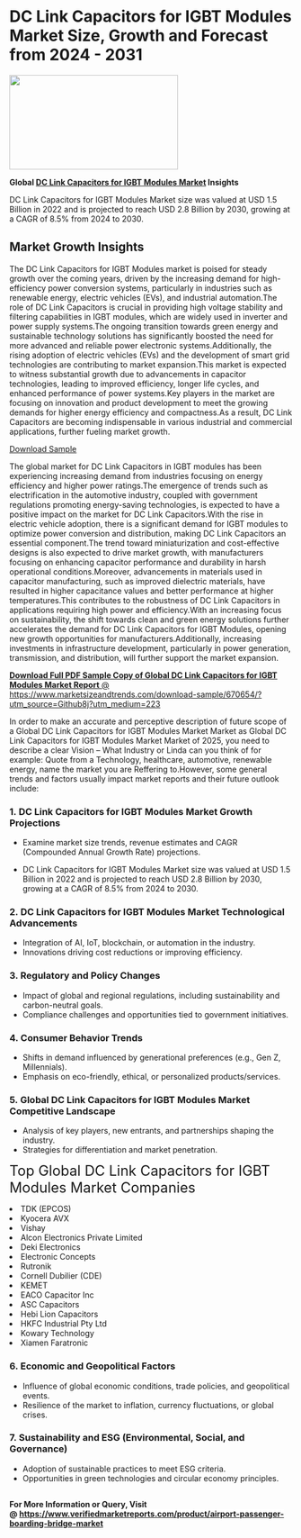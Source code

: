 <H1>DC Link Capacitors for IGBT Modules Market Size, Growth and Forecast from 2024 - 2031</H1><img class="aligncenter size-medium wp-image-584254" src="https://thirdeyenews.in/wp-content/uploads/2024/09/Global-Market-Research-300x168.jpeg" alt="" width="300" height="168" /><p><strong>Global&nbsp;<a href="https://www.marketsizeandtrends.com/download-sample/670654/?utm_source=Github8j?utm_medium=223">DC Link Capacitors for IGBT Modules Market</a> Insights</strong></p><p>DC Link Capacitors for IGBT Modules Market size was valued at USD 1.5 Billion in 2022 and is projected to reach USD 2.8 Billion by 2030, growing at a CAGR of 8.5% from 2024 to 2030.</p><p><h2>Market Growth Insights</h2> <p>The DC Link Capacitors for IGBT Modules market is poised for steady growth over the coming years, driven by the increasing demand for high-efficiency power conversion systems, particularly in industries such as renewable energy, electric vehicles (EVs), and industrial automation.The role of DC Link Capacitors is crucial in providing high voltage stability and filtering capabilities in IGBT modules, which are widely used in inverter and power supply systems.The ongoing transition towards green energy and sustainable technology solutions has significantly boosted the need for more advanced and reliable power electronic systems.Additionally, the rising adoption of electric vehicles (EVs) and the development of smart grid technologies are contributing to market expansion.This market is expected to witness substantial growth due to advancements in capacitor technologies, leading to improved efficiency, longer life cycles, and enhanced performance of power systems.Key players in the market are focusing on innovation and product development to meet the growing demands for higher energy efficiency and compactness.As a result, DC Link Capacitors are becoming indispensable in various industrial and commercial applications, further fueling market growth.</p> <p><a href="#">Download Sample</a></p> <p>The global market for DC Link Capacitors in IGBT modules has been experiencing increasing demand from industries focusing on energy efficiency and higher power ratings.The emergence of trends such as electrification in the automotive industry, coupled with government regulations promoting energy-saving technologies, is expected to have a positive impact on the market for DC Link Capacitors.With the rise in electric vehicle adoption, there is a significant demand for IGBT modules to optimize power conversion and distribution, making DC Link Capacitors an essential component.The trend toward miniaturization and cost-effective designs is also expected to drive market growth, with manufacturers focusing on enhancing capacitor performance and durability in harsh operational conditions.Moreover, advancements in materials used in capacitor manufacturing, such as improved dielectric materials, have resulted in higher capacitance values and better performance at higher temperatures.This contributes to the robustness of DC Link Capacitors in applications requiring high power and efficiency.With an increasing focus on sustainability, the shift towards clean and green energy solutions further accelerates the demand for DC Link Capacitors for IGBT Modules, opening new growth opportunities for manufacturers.Additionally, increasing investments in infrastructure development, particularly in power generation, transmission, and distribution, will further support the market expansion.</p> <p><a href="#"></p><p><span class=""><strong>Download Full PDF Sample Copy of Global DC Link Capacitors for IGBT Modules Market Report</strong> @ <a href="https://www.marketsizeandtrends.com/download-sample/670654/?utm_source=Github8j?utm_medium=223" target="_blank">https://www.marketsizeandtrends.com/download-sample/670654/?utm_source=Github8j?utm_medium=223</a></span></p><p>In order to make an accurate and perceptive description of future scope of a Global&nbsp;DC Link Capacitors for IGBT Modules Market Market as Global&nbsp;DC Link Capacitors for IGBT Modules Market Market of 2025, you need to describe a clear Vision &ndash; What Industry or Linda can you think of for example: Quote from a Technology, healthcare, automotive, renewable energy, name the market you are Reffering to.However, some general trends and factors usually impact market reports and their future outlook include:</p><h3>1.&nbsp;<strong>DC Link Capacitors for IGBT Modules Market Growth Projections</strong></h3><ul><li>Examine market size trends, revenue estimates and CAGR (Compounded Annual Growth Rate) projections.</li><li><p>DC Link Capacitors for IGBT Modules Market size was valued at USD 1.5 Billion in 2022 and is projected to reach USD 2.8 Billion by 2030, growing at a CAGR of 8.5% from 2024 to 2030.</p></li></ul><h3>2.&nbsp;<strong>DC Link Capacitors for IGBT Modules Market Technological Advancements</strong></h3><ul><li>Integration of AI, IoT, blockchain, or automation in the industry.</li><li>Innovations driving cost reductions or improving efficiency.</li></ul><h3>3.&nbsp;<strong>Regulatory and Policy Changes</strong></h3><ul><li>Impact of global and regional regulations, including sustainability and carbon-neutral goals.</li><li>Compliance challenges and opportunities tied to government initiatives.</li></ul><h3>4.&nbsp;<strong>Consumer Behavior Trends</strong></h3><ul><li>Shifts in demand influenced by generational preferences (e.g., Gen Z, Millennials).</li><li>Emphasis on eco-friendly, ethical, or personalized products/services.</li></ul><h3>5.&nbsp;<strong>Global DC Link Capacitors for IGBT Modules Market Competitive Landscape</strong></h3><ul><li>Analysis of key players, new entrants, and partnerships shaping the industry.</li><li>Strategies for differentiation and market penetration.</li></ul><p data-pm-slice="1 1 []"><span style="color: inherit; font-family: inherit; font-size: 25px;">Top Global DC Link Capacitors for IGBT Modules Market Companies</span></p><div class="" data-test-id=""><p><li>TDK (EPCOS)</li><li> Kyocera AVX</li><li> Vishay</li><li> Alcon Electronics Private Limited</li><li> Deki Electronics</li><li> Electronic Concepts</li><li> Rutronik</li><li> Cornell Dubilier (CDE)</li><li> KEMET</li><li> EACO Capacitor Inc</li><li> ASC Capacitors</li><li> Hebi Lion Capacitors</li><li> HKFC Industrial Pty Ltd</li><li> Kowary Technology</li><li> Xiamen Faratronic</li></p></div><h3>6.&nbsp;<strong>Economic and Geopolitical Factors</strong></h3><ul><li>Influence of global economic conditions, trade policies, and geopolitical events.</li><li>Resilience of the market to inflation, currency fluctuations, or global crises.</li></ul><h3>7.&nbsp;<strong>Sustainability and ESG (Environmental, Social, and Governance)</strong></h3><ul><li>Adoption of sustainable practices to meet ESG criteria.</li><li>Opportunities in green technologies and circular economy principles.</li></ul><h2><strong style="font-size: 14px;">For More Information or Query, Visit @&nbsp;</strong><a style="background-color: #ffffff; font-size: 14px;" href="https://www.marketsizeandtrends.com/report/dc-link-capacitors-for-igbt-modules-market/" target="_blank">https://www.verifiedmarketreports.com/product/airport-passenger-boarding-bridge-market</a></h2>